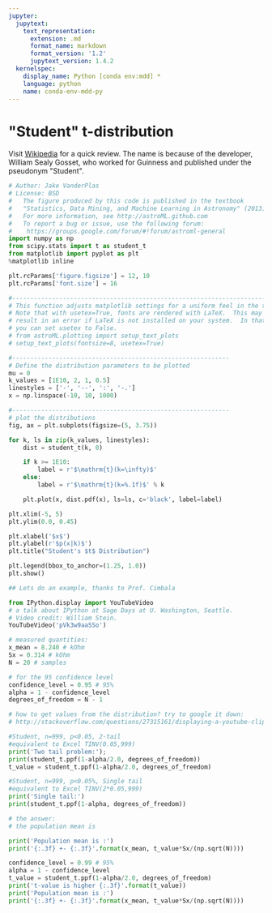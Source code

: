 ```yaml
---
jupyter:
  jupytext:
    text_representation:
      extension: .md
      format_name: markdown
      format_version: '1.2'
      jupytext_version: 1.4.2
  kernelspec:
    display_name: Python [conda env:mdd] *
    language: python
    name: conda-env-mdd-py
---
```


# "Student" t-distribution

Visit [Wikipedia](https://en.wikipedia.org/wiki/Student%27s_t-distribution) for a quick review. The name is because of  the developer, William Sealy Gosset, who worked for Guinness and published under the pseudonym "Student".

```python jupyter={"outputs_hidden": false}
# Author: Jake VanderPlas
# License: BSD
#   The figure produced by this code is published in the textbook
#   "Statistics, Data Mining, and Machine Learning in Astronomy" (2013)
#   For more information, see http://astroML.github.com
#   To report a bug or issue, use the following forum:
#    https://groups.google.com/forum/#!forum/astroml-general
import numpy as np
from scipy.stats import t as student_t
from matplotlib import pyplot as plt
%matplotlib inline

plt.rcParams['figure.figsize'] = 12, 10 
plt.rcParams['font.size'] = 16 

#----------------------------------------------------------------------
# This function adjusts matplotlib settings for a uniform feel in the textbook.
# Note that with usetex=True, fonts are rendered with LaTeX.  This may
# result in an error if LaTeX is not installed on your system.  In that case,
# you can set usetex to False.
# from astroML.plotting import setup_text_plots
# setup_text_plots(fontsize=8, usetex=True)

#------------------------------------------------------------
# Define the distribution parameters to be plotted
mu = 0
k_values = [1E10, 2, 1, 0.5]
linestyles = ['-', '--', ':', '-.']
x = np.linspace(-10, 10, 1000)

#------------------------------------------------------------
# plot the distributions
fig, ax = plt.subplots(figsize=(5, 3.75))

for k, ls in zip(k_values, linestyles):
    dist = student_t(k, 0)

    if k >= 1E10:
        label = r'$\mathrm{t}(k=\infty)$'
    else:
        label = r'$\mathrm{t}(k=%.1f)$' % k

    plt.plot(x, dist.pdf(x), ls=ls, c='black', label=label)

plt.xlim(-5, 5)
plt.ylim(0.0, 0.45)

plt.xlabel('$x$')
plt.ylabel(r'$p(x|k)$')
plt.title("Student's $t$ Distribution")

plt.legend(bbox_to_anchor=(1.25, 1.0))
plt.show()
```

```python
## Lets do an example, thanks to Prof. Cimbala

```

```python jupyter={"outputs_hidden": false}
from IPython.display import YouTubeVideo
# a talk about IPython at Sage Days at U. Washington, Seattle.
# Video credit: William Stein.
YouTubeVideo('pVk3w9aaSSo')
```

```python
# measured quantities:
x_mean = 8.240 # kOhm
Sx = 0.314 # kOhm
N = 20 # samples

# for the 95 confidence level
confidence_level = 0.95 # 95%
alpha = 1 - confidence_level
degrees_of_freedom = N - 1
```

```python jupyter={"outputs_hidden": false}
# how to get values from the distribution? try to google it down:
# http://stackoverflow.com/questions/27315161/displaying-a-youtube-clip-in-python
```

```python jupyter={"outputs_hidden": false}
#Student, n=999, p<0.05, 2-tail
#equivalent to Excel TINV(0.05,999)
print('Two tail problem:'); 
print(student_t.ppf(1-alpha/2.0, degrees_of_freedom))
t_value = student_t.ppf(1-alpha/2.0, degrees_of_freedom)

#Student, n=999, p<0.05%, Single tail
#equivalent to Excel TINV(2*0.05,999)
print('Single tail:')
print(student_t.ppf(1-alpha, degrees_of_freedom))
```

```python jupyter={"outputs_hidden": false}
# the answer: 
# the population mean is 

print('Population mean is :')
print('{:.3f} +- {:.3f}'.format(x_mean, t_value*Sx/(np.sqrt(N))))
```

```python jupyter={"outputs_hidden": false}
confidence_level = 0.99 # 95%
alpha = 1 - confidence_level
t_value = student_t.ppf(1-alpha/2.0, degrees_of_freedom)
print('t-value is higher {:.3f}'.format(t_value))
print('Population mean is :')
print('{:.3f} +- {:.3f}'.format(x_mean, t_value*Sx/(np.sqrt(N))))
```

```python jupyter={"outputs_hidden": true}

```
